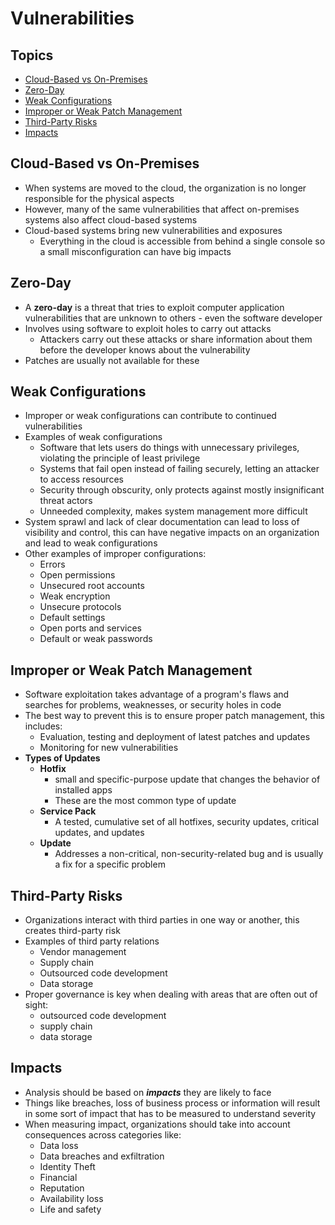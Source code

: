 # Vulnerabilities

## Topics

  - [Cloud-Based vs On-Premises](#cloud-based-vs-on-premises)
  - [Zero-Day](#zero-day)
  - [Weak Configurations](#weak-configurations)
  - [Improper or Weak Patch Management](#improper-or-weak-patch-management)
  - [Third-Party Risks](#third-party-risks)
  - [Impacts](#impacts)

## Cloud-Based vs On-Premises

- When systems are moved to the cloud, the organization is no longer responsible for the physical aspects
- However, many of the same vulnerabilities that affect on-premises systems also affect cloud-based systems
- Cloud-based systems bring new vulnerabilities and exposures
  - Everything in the cloud is accessible from behind a single console so a small misconfiguration can have big impacts

## Zero-Day

- A **zero-day** is a threat that tries to exploit computer application vulnerabilities that are unknown to others - even the software developer
- Involves using software to exploit holes to carry out attacks
  - Attackers carry out these attacks or share information about them before the developer knows about the vulnerability
- Patches are usually not available for these

## Weak Configurations

- Improper or weak configurations can contribute to continued vulnerabilities
- Examples of weak configurations
  - Software that lets users do things with unnecessary privileges, violating the principle of least privilege
  - Systems that fail open instead of failing securely, letting an attacker to access resources
  - Security through obscurity, only protects against mostly insignificant threat actors
  - Unneeded complexity, makes system management more difficult
- System sprawl and lack of clear documentation can lead to loss of visibility and control, this can have negative impacts on an organization and lead to weak configurations
- Other examples of improper configurations:
  - Errors
  - Open permissions
  - Unsecured root accounts
  - Weak encryption
  - Unsecure protocols
  - Default settings
  - Open ports and services
  - Default or weak passwords

## Improper or Weak Patch Management

- Software exploitation takes advantage of a program's flaws and searches for problems, weaknesses, or security holes in code
- The best way to prevent this is to ensure proper patch management, this includes:
  - Evaluation, testing and deployment of latest patches and updates
  - Monitoring for new vulnerabilities
- **Types of Updates**
  - **Hotfix**
    - small and specific-purpose update that changes the behavior of installed apps
    - These are the most common type of update
  - **Service Pack**
    - A tested, cumulative set of all hotfixes, security updates, critical updates, and updates
  - **Update**
    - Addresses a non-critical, non-security-related bug and is usually a fix for a specific problem

## Third-Party Risks

- Organizations interact with third parties in one way or another, this creates third-party risk
- Examples of third party relations
  - Vendor management
  - Supply chain
  - Outsourced code development
  - Data storage
- Proper governance is key when dealing with areas that are often out of sight:
  - outsourced code development
  - supply chain
  - data storage

## Impacts

- Analysis should be based on ***impacts*** they are likely to face
- Things like breaches, loss of business process or information will result in some sort of impact that has to be measured to understand severity
- When measuring impact, organizations should take into account consequences across categories like:
  - Data loss
  - Data breaches and exfiltration
  - Identity Theft
  - Financial
  - Reputation
  - Availability loss
  - Life and safety